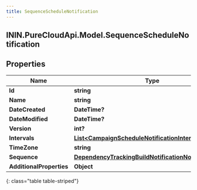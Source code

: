```yaml
---
title: SequenceScheduleNotification
---
```

## ININ.PureCloudApi.Model.SequenceScheduleNotification

## Properties

|Name | Type | Description | Notes|
|------------ | ------------- | ------------- | -------------|
| **Id** | **string** |  | [optional] |
| **Name** | **string** |  | [optional] |
| **DateCreated** | **DateTime?** |  | [optional] |
| **DateModified** | **DateTime?** |  | [optional] |
| **Version** | **int?** |  | [optional] |
| **Intervals** | [**List&lt;CampaignScheduleNotificationIntervals&gt;**](CampaignScheduleNotificationIntervals.html) |  | [optional] |
| **TimeZone** | **string** |  | [optional] |
| **Sequence** | [**DependencyTrackingBuildNotificationNotificationUser**](DependencyTrackingBuildNotificationNotificationUser.html) |  | [optional] |
| **AdditionalProperties** | **Object** |  | [optional] |
{: class="table table-striped"}



